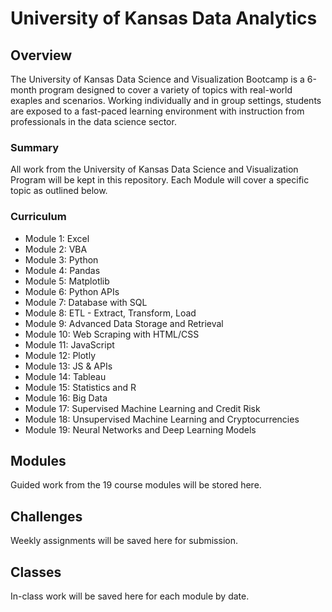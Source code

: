 # University of Kansas Data Analytics

## Overview
The University of Kansas Data Science and Visualization Bootcamp is a 6-month program designed to cover a variety of topics with real-world exaples and scenarios. Working individually and in group settings, students are exposed to a fast-paced learning environment with instruction from professionals in the data science sector.

### Summary
All work from the University of Kansas Data Science and Visualization Program will be kept in this repository. Each Module will cover a specific topic as outlined below.

### Curriculum
- Module 1: Excel
- Module 2: VBA
- Module 3: Python
- Module 4: Pandas
- Module 5: Matplotlib
- Module 6: Python APIs
- Module 7: Database with SQL
- Module 8: ETL - Extract, Transform, Load
- Module 9: Advanced Data Storage and Retrieval
- Module 10: Web Scraping with HTML/CSS
- Module 11: JavaScript
- Module 12: Plotly
- Module 13: JS & APIs
- Module 14: Tableau
- Module 15: Statistics and R
- Module 16: Big Data
- Module 17: Supervised Machine Learning and Credit Risk
- Module 18: Unsupervised Machine Learning and Cryptocurrencies
- Module 19: Neural Networks and Deep Learning Models

## Modules
Guided work from the 19 course modules will be stored here.

## Challenges
Weekly assignments will be saved here for submission. 

## Classes
In-class work will be saved here for each module by date.